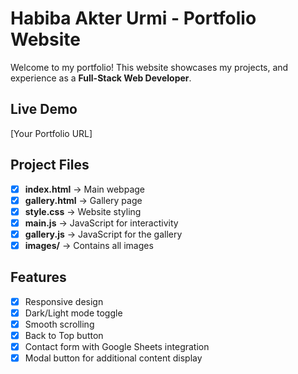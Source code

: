 # Habiba Akter Urmi - Portfolio Website

Welcome to my portfolio! This website showcases my projects, and experience as a **Full-Stack Web Developer**.

## Live Demo

[Your Portfolio URL]

## Project Files

- [x] **index.html** → Main webpage
- [x] **gallery.html** → Gallery page
- [x] **style.css** → Website styling
- [x] **main.js** → JavaScript for interactivity
- [x] **gallery.js** → JavaScript for the gallery
- [x] **images/** → Contains all images

## Features

- [x] Responsive design
- [x] Dark/Light mode toggle
- [x] Smooth scrolling
- [x] Back to Top button
- [x] Contact form with Google Sheets integration
- [x] Modal button for additional content display
